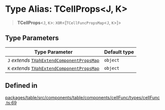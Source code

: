 # Type Alias: TCellProps\<J, K\>

> **TCellProps**\<`J`, `K`\>: `XOR`\<[`TCellFuncPropsMap`\<`J`, `K`\>]\>

## Type Parameters

| Type Parameter | Default type |
| ------ | ------ |
| `J` *extends* [`TXphExtendComponentPropsMap`](TXphExtendComponentPropsMap.md) | `object` |
| `K` *extends* [`TXphExtendComponentPropsMap`](TXphExtendComponentPropsMap.md) | `object` |

## Defined in

[packages/table/src/components/table/components/cellFunc/types/cellFunc.ts:69](https://github.com/XiaoPiHong/xph-crud/blob/99ec0ffb61581e75526484c4dd7c2cd81ce44894/packages/table/src/components/table/components/cellFunc/types/cellFunc.ts#L69)
